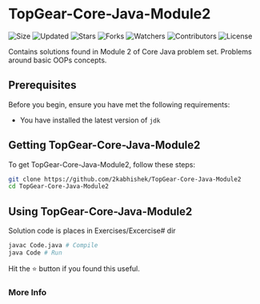 # TopGear-Core-Java-Module2

![Size](https://img.shields.io/github/repo-size/2kabhishek/TopGear-Core-Java-Module2?style=plastic&color=0f0&label=Size)
![Updated](https://img.shields.io/github/last-commit/2kabhishek/TopGear-Core-Java-Module2?style=plastic&color=f00&label=Updated)
![Stars](https://img.shields.io/github/stars/2kabhishek/TopGear-Core-Java-Module2?style=plastic&color=ffc801&label=Stars)
![Forks](https://img.shields.io/github/forks/2kabhishek/TopGear-Core-Java-Module2?style=plastic&color=003cff&label=Forks)
![Watchers](https://img.shields.io/github/watchers/2kabhishek/TopGear-Core-Java-Module2?style=plastic&color=ff5500&label=Watchers)
![Contributors](https://img.shields.io/github/contributors/2kabhishek/TopGear-Core-Java-Module2?style=plastic&color=f0f&label=Contributors)
![License](https://img.shields.io/github/license/2kabhishek/TopGear-Core-Java-Module2?style=plastic&color=555&label=License)

Contains solutions found in Module 2 of Core Java problem set. Problems around basic OOPs concepts.

## Prerequisites

Before you begin, ensure you have met the following requirements:

- You have installed the latest version of `jdk`

## Getting TopGear-Core-Java-Module2

To get TopGear-Core-Java-Module2, follow these steps:

```bash
git clone https://github.com/2kabhishek/TopGear-Core-Java-Module2
cd TopGear-Core-Java-Module2
```

## Using TopGear-Core-Java-Module2

Solution code is places in Exercises/Excercise# dir

```bash
javac Code.java # Compile
java Code # Run
```

Hit the :star: button if you found this useful.

### More Info
